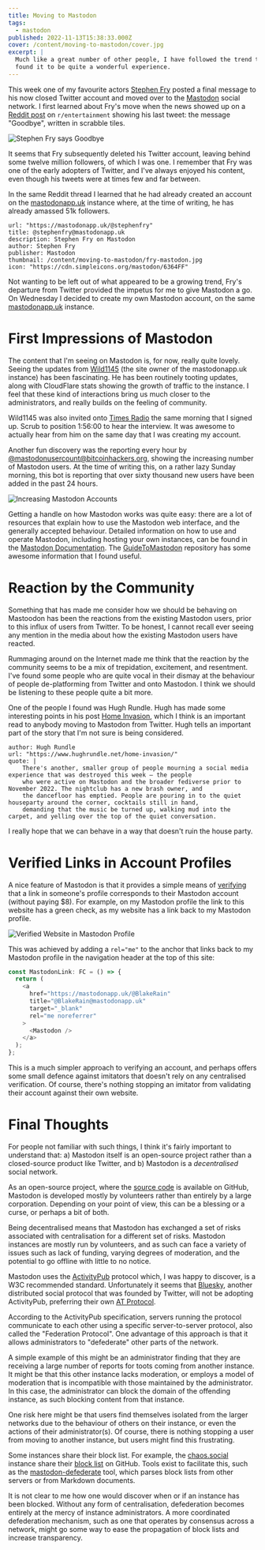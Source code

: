 ```yaml
---
title: Moving to Mastodon
tags:
  - mastodon
published: 2022-11-13T15:38:33.000Z
cover: /content/moving-to-mastodon/cover.jpg
excerpt: |
  Much like a great number of other people, I have followed the trend towards Mastodon, and have
  found it to be quite a wonderful experience.
---
```


This week one of my favourite actors [Stephen Fry] posted a final message to his now closed Twitter account and moved
over to the [Mastodon] social network. I first learned about Fry's move when the news showed up on a [Reddit post] on
`r/entertainment` showing his last tweet: the message "Goodbye", written in scrabble tiles.

![Stephen Fry says Goodbye](/content/moving-to-mastodon/fry-scrabble.jpg)

It seems that Fry subsequently deleted his Twitter account, leaving behind some twelve million followers, of which I was
one. I remember that Fry was one of the early adopters of Twitter, and I've always enjoyed his content, even though his
tweets were at times few and far between.

In the same Reddit thread I learned that he had already created an account on the [mastodonapp.uk] instance where, at
the time of writing, he has already amassed 51k followers.

```bookmark
url: "https://mastodonapp.uk/@stephenfry"
title: @stephenfry@mastodonapp.uk
description: Stephen Fry on Mastodon
author: Stephen Fry
publisher: Mastodon
thumbnail: /content/moving-to-mastodon/fry-mastodon.jpg
icon: "https://cdn.simpleicons.org/mastodon/6364FF"
```

Not wanting to be left out of what appeared to be a growing trend, Fry's departure from Twitter provided the impetus for
me to give Mastodon a go. On Wednesday I decided to create my own Mastodon account, on the same [mastodonapp.uk]
instance.

# First Impressions of Mastodon

The content that I'm seeing on Mastodon is, for now, really quite lovely. Seeing the updates from [Wild1145] (the site
owner of the mastodonapp.uk instance) has been fascinating. He has been routinely tooting updates, along with CloudFlare
stats showing the growth of traffic to the instance. I feel that these kind of interactions bring us much closer to the
administrators, and really builds on the feeling of community.

Wild1145 was also invited onto [Times Radio] the same morning that I signed up. Scrub to position 1:56:00 to hear the
interview. It was awesome to actually hear from him on the same day that I was creating my account.

Another fun discovery was the reporting every hour by [@mastodonusercount@bitcoinhackers.org], showing the increasing
number of Mastodon users. At the time of writing this, on a rather lazy Sunday morning, this bot is reporting that over
sixty thousand new users have been added in the past 24 hours.

![Increasing Mastodon Accounts](/content/moving-to-mastodon/example-user-count.jpg)

Getting a handle on how Mastodon works was quite easy: there are a lot of resources that explain how to use the Mastodon
web interface, and the generally accepted behaviour. Detailed information on how to use and operate Mastodon, including
hosting your own instances, can be found in the [Mastodon Documentation]. The [GuideToMastodon] repository has some
awesome information that I found useful.

# Reaction by the Community

Something that has made me consider how we should be behaving on Mastoodon has been the reactions from the existing
Mastodon users, prior to this influx of users from Twitter. To be honest, I cannot recall ever seeing any mention in the
media about how the existing Mastodon users have reacted.

Rummaging around on the Internet made me think that the reaction by the community seems to be a mix of trepidation,
excitement, and resentment. I've found some people who are quite vocal in their dismay at the behaviour of people
de-platforming from Twitter and onto Mastodon. I think we should be listening to these people quite a bit more.

One of the people I found was Hugh Rundle. Hugh has made some interesting points in his post [Home Invasion], which I
think is an important read to anybody moving to Mastodon from Twitter. Hugh tells an important part of the story that
I'm not sure is being considered.

```quote
author: Hugh Rundle
url: "https://www.hughrundle.net/home-invasion/"
quote: |
    There's another, smaller group of people mourning a social media experience that was destroyed this week — the people
    who were active on Mastodon and the broader fediverse prior to November 2022. The nightclub has a new brash owner, and
    the dancefloor has emptied. People are pouring in to the quiet houseparty around the corner, cocktails still in hand,
    demanding that the music be turned up, walking mud into the carpet, and yelling over the top of the quiet conversation.
```

I really hope that we can behave in a way that doesn't ruin the house party.

# Verified Links in Account Profiles

A nice feature of Mastodon is that it provides a simple means of [verifying] that a link in someone's profile
corresponds to their Mastodon account (without paying $8). For example, on my Mastodon profile the link to this website
has a green check, as my website has a link back to my Mastodon profile.

![Verified Website in Mastodon Profile](/content/moving-to-mastodon/verified-website.jpg)

This was achieved by adding a `rel="me"` to the anchor that links back to my Mastodon profile in the navigation header
at the top of this site:

```typescript
const MastodonLink: FC = () => {
  return (
    <a
      href="https://mastodonapp.uk/@BlakeRain"
      title="@BlakeRain@mastodonapp.uk"
      target="_blank"
      rel="me noreferrer"
    >
      <Mastodon />
    </a>
  );
};
```

This is a much simpler approach to verifying an account, and perhaps offers some small defence against imitators that
doesn't rely on any centralised verification. Of course, there's nothing stopping an imitator from validating their
account against their own website.

# Final Thoughts

For people not familiar with such things, I think it's fairly important to understand that: a) Mastodon itself is an
open-source project rather than a closed-source product like Twitter, and b) Mastodon is a _decentralised_ social
network.

As an open-source project, where the [source code] is available on GitHub, Mastodon is developed mostly by volunteers
rather than entirely by a large corporation. Depending on your point of view, this can be a blessing or a curse, or
perhaps a bit of both.

Being decentralised means that Mastodon has exchanged a set of risks associated with centralisation for a different set
of risks. Mastodon instances are mostly run by volunteers, and as such can face a variety of issues such as lack of
funding, varying degrees of moderation, and the potential to go offline with little to no notice.

Mastodon uses the [ActivityPub] protocol which, I was happy to discover, is a W3C recommended standard. Unfortunately it
seems that [Bluesky], another distributed social protocol that was founded by Twitter, will not be adopting ActivityPub,
preferring their own [AT Protocol].

According to the ActivityPub specification, servers running the protocol communicate to each other using a specific
server-to-server protocol, also called the "Federation Protocol". One advantage of this approach is that it allows
administrators to "defederate" other parts of the network.

A simple example of this might be an administrator finding that they are receiving a large number of reports for toots
coming from another instance. It might be that this other instance lacks moderation, or employs a model of moderation
that is incompatible with those maintained by the administrator. In this case, the administrator can block the domain of
the offending instance, as such blocking content from that instance.

One risk here might be that users find themselves isolated from the larger networks due to the behaviour of others on
their instance, or even the actions of their administrator(s). Of course, there is nothing stopping a user from moving
to another instance, but users might find this frustrating.

Some instances share their block list. For example, the [chaos.social] instance share their [block list] on GitHub.
Tools exist to facilitate this, such as the [mastodon-defederate] tool, which parses block lists from other servers or
from Markdown documents.

It is not clear to me how one would discover when or if an instance has been blocked. Without any form of
centralisation, defederation becomes entirely at the mercy of instance administrators. A more coordinated defederation
mechanism, such as one that operates by consensus across a network, might go some way to ease the propagation of block
lists and increase transparency.

[stephen fry]: https://en.wikipedia.org/wiki/Stephen_Fry
[mastodon]: https://joinmastodon.org
[reddit post]: https://www.reddit.com/r/entertainment/comments/yqfkne/stephen_fry_joins_celebrity_twitter_exodus_says/
[mastodonapp.uk]: https://mastodonapp.uk
[wild1145]: https://mastodonapp.uk/@wild1145
[times radio]: https://www.thetimes.co.uk/radio/show/20221109-11630/2022-11-09
[@mastodonusercount@bitcoinhackers.org]: https://bitcoinhackers.org/@mastodonusercount
[achieved]: https://github.com/BlakeRain/blakerain.com/blob/aa9d84610fef9640d7da45af93f74a38139b35b0/components/Navigation.tsx#L81-L92k
[mastodon documentation]: https://docs.joinmastodon.org
[guidetomastodon]: https://github.com/joyeusenoelle/GuideToMastodon
[home invasion]: https://www.hughrundle.net/home-invasion/
[source code]: https://github.com/mastodon/mastodon
[activitypub]: https://activitypub.rocks
[bluesky]: https://blueskyweb.org
[at protocol]: https://atproto.com/docs
[block list]: https://raw.githubusercontent.com/chaossocial/about/master/blocked_instances.md
[chaos.social]: https://chaos.social/about
[mastodon-defederate]: https://github.com/Anthchirp/mastodon-defederate
[verifying]: https://docs.joinmastodon.org/user/profile/
